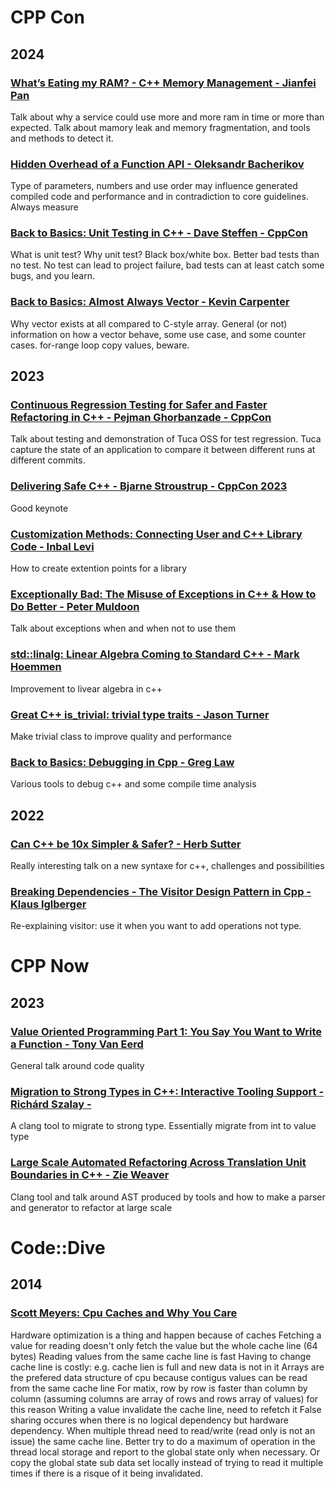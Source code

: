 # CPP Con
## 2024

### [What’s Eating my RAM? - C++ Memory Management - Jianfei Pan](https://www.youtube.com/watch?v=y6AN0ks2q0A)
Talk about why a service could use more and more ram in time or more than expected. Talk about mamory leak and memory fragmentation, and tools and methods to detect it.

### [Hidden Overhead of a Function API - Oleksandr Bacherikov](https://www.youtube.com/watch?v=PCP3ckEqYK8&list=PLHTh1InhhwT6U7t1yP2K8AtTEKmcM3XU_&index=16)
Type of parameters, numbers and use order may influence generated compiled code and performance and in contradiction to core guidelines. Always measure

### [Back to Basics: Unit Testing in C++ - Dave Steffen - CppCon](https://www.youtube.com/watch?v=MwoAM3sznS0&list=PLHTh1InhhwT6U7t1yP2K8AtTEKmcM3XU_&index=7)
What is unit test? Why unit test? Black box/white box. Better bad tests than no test. No test can lead to project failure, bad tests can at least catch some bugs, and you learn.

### [Back to Basics: Almost Always Vector - Kevin Carpenter](https://www.youtube.com/watch?v=VRGRTvfOxb4)
Why vector exists at all compared to C-style array. General (or not) information on how a vector behave, some use case, and some counter cases.
for-range loop copy values, beware.
## 2023
###  [Continuous Regression Testing for Safer and Faster Refactoring in C++ - Pejman Ghorbanzade - CppCon](https://www.youtube.com/watch?v=c8Z3iSL9vYs&list=PLHTh1InhhwT7gQEuYznhhvAYTel0qzl72&index=21)
Talk about testing and demonstration of Tuca OSS for test regression. Tuca capture the state of an application to compare it between different runs at different commits.

### [Delivering Safe C++ - Bjarne Stroustrup - CppCon 2023](https://www.youtube.com/watch?v=I8UvQKvOSSw&list=PLHTh1InhhwT7gQEuYznhhvAYTel0qzl72&index=6&pp=iAQB)
Good keynote

### [Customization Methods: Connecting User and C++ Library Code - Inbal Levi](https://www.youtube.com/watch?v=mdh9GLWXWyY&list=PLHTh1InhhwT7gQEuYznhhvAYTel0qzl72&index=14)
How to create extention points for a library

### [Exceptionally Bad: The Misuse of Exceptions in C++ & How to Do Better - Peter Muldoon](https://www.youtube.com/watch?v=Oy-VTqz1_58&list=PLHTh1InhhwT7gQEuYznhhvAYTel0qzl72&index=27&pp=iAQB)
Talk about exceptions when and when not to use them

### [std::linalg: Linear Algebra Coming to Standard C++ - Mark Hoemmen](https://www.youtube.com/watch?v=-UXHMlAMXNk&list=PLHTh1InhhwT7gQEuYznhhvAYTel0qzl72&index=37)
Improvement to livear algebra in c++

### [Great C++ is_trivial: trivial type traits - Jason Turner](https://www.youtube.com/watch?v=bpF1LKQBgBQ&list=PLHTh1InhhwT7gQEuYznhhvAYTel0qzl72&index=109&pp=iAQB)
Make trivial class to improve quality and performance

### [Back to Basics: Debugging in Cpp - Greg Law](https://www.youtube.com/watch?v=qgszy9GquRs&list=PLHTh1InhhwT7gQEuYznhhvAYTel0qzl72&index=12)
Various tools to debug c++ and some compile time analysis

## 2022
### [Can C++ be 10x Simpler & Safer? - Herb Sutter](https://www.youtube.com/watch?v=ELeZAKCN4tY&list=PLHTh1InhhwT6c2JNtUiJkaH8YRqzhU7Ag&index=2&t=4840s)
Really interesting talk on a new syntaxe for c++, challenges and possibilities
### [Breaking Dependencies - The Visitor Design Pattern in Cpp - Klaus Iglberger](https://www.youtube.com/watch?v=PEcy1vYHb8A&list=PLHTh1InhhwT6c2JNtUiJkaH8YRqzhU7Ag&index=14)
Re-explaining visitor: use it when you want to add operations not type.

# CPP Now
## 2023
### [Value Oriented Programming Part 1: You Say You Want to Write a Function - Tony Van Eerd](https://www.youtube.com/watch?v=b4p_tcLYDV0&list=PL_AKIMJc4roUIwMsWnA9WPFJdCRfNUWHP&index=46)
General talk around code quality
### [Migration to Strong Types in C++: Interactive Tooling Support - Richárd Szalay -](https://www.youtube.com/watch?v=rcXf1VCA1Uc&list=PL_AKIMJc4roUIwMsWnA9WPFJdCRfNUWHP&index=20)
A clang tool to migrate to strong type. Essentially migrate from int to value type
### [Large Scale Automated Refactoring Across Translation Unit Boundaries in C++ - Zie Weaver](https://www.youtube.com/watch?v=1EMmgOKBWlI&list=PL_AKIMJc4roUIwMsWnA9WPFJdCRfNUWHP&index=15)
Clang tool and talk around AST produced by tools and how to make a parser and generator to refactor at large scale

# Code::Dive
## 2014
### [Scott Meyers: Cpu Caches and Why You Care](https://www.youtube.com/watch?v=WDIkqP4JbkE)
Hardware optimization is a thing and happen because of caches
Fetching a value for reading doesn't only fetch the value but the whole cache line (64 bytes)
Reading values from the same cache line is fast
Having to change cache line is costly: e.g. cache lien is full and new data is not in it
Arrays are the prefered data structure of cpu because contigus values can be read from the same cache line
For matix, row by row is faster than column by column (assuming columns are array of rows and rows array of values) for this reason
Writing a value invalidate the cache line, need to refetch it
False sharing occures when there is no logical dependency but hardware dependency. When multiple thread need to read/write (read only is not an issue) the same cache line. Better try to do a maximum of operation in the thread local storage and report to the global state only when necessary. Or copy the global state sub data set locally instead of trying to read it multiple times if there is a risque of it being invalidated.
